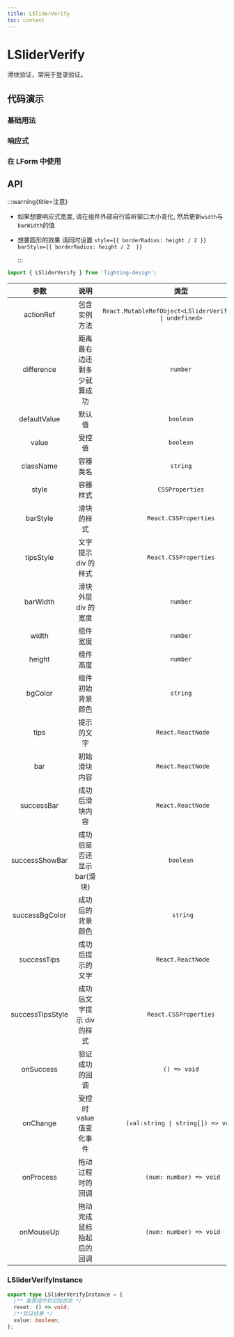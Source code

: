 ```yaml
---
title: LSliderVerify
toc: content
---
```


# LSliderVerify

滑块验证，常用于登录验证。

## 代码演示

### 基础用法

<code src='./demos/Demo1.tsx' ></code>

### 响应式

<code src='./demos/Demo3.tsx' ></code>

### 在 LForm 中使用

<code src='./demos/Demo2.tsx' ></code>

## API

:::warning{title=注意}

- 如果想要响应式宽度, 请在组件外部自行监听窗口大小变化, 然后更新`width`与`barWidth`的值
- 想要圆形的效果 请同时设置 `style={{ borderRadius: height / 2 }}` `barStyle={{ borderRadius: height / 2  }}`

  :::

```ts
import { LSliderVerify } from 'lighting-design';
```

|       参数       |            说明            |                             类型                             |           默认值           |
| :--------------: | :------------------------: | :----------------------------------------------------------: | :------------------------: |
|    actionRef     |        包含实例方法        | `React.MutableRefObject<LSliderVerifyInstance \| undefined>` |            `-`             |
|    difference    | 距离最右边还剩多少就算成功 |                           `number`                           |            `0`             |
|   defaultValue   |           默认值           |                          `boolean`                           |            `-`             |
|      value       |           受控值           |                          `boolean`                           |            `-`             |
|    className     |          容器类名          |                           `string`                           |            `-`             |
|      style       |          容器样式          |                       `CSSProperties`                        |            `-`             |
|     barStyle     |         滑块的样式         |                    `React.CSSProperties`                     |            `-`             |
|    tipsStyle     |    文字提示 div 的样式     |                    `React.CSSProperties`                     |            `-`             |
|     barWidth     |    滑块外层 div 的宽度     |                           `number`                           |            `60`            |
|      width       |          组件宽度          |                           `number`                           |           `400`            |
|      height      |          组件高度          |                           `number`                           |            `32`            |
|     bgColor      |      组件初始背景颜色      |                           `string`                           |         `#F2F3F5`          |
|       tips       |         提示的文字         |                      ` React.ReactNode`                      | `请按住滑块，拖动到最右边` |
|       bar        |        初始滑块内容        |                      ` React.ReactNode`                      | `<DoubleRightOutlined />`  |
|    successBar    |       成功后滑块内容       |                      ` React.ReactNode`                      |    `<CheckOutlined />`     |
|  successShowBar  | 成功后是否还显示 bar(滑块) |                          `boolean`                           |           `true`           |
|  successBgColor  |      成功后的背景颜色      |                          ` string`                           |         `#52c41a`          |
|   successTips    |      成功后提示的文字      |                      ` React.ReactNode`                      |        `验证已通过`        |
| successTipsStyle | 成功后文字提示 div 的样式  |                    `React.CSSProperties`                     |            `-`             |
|    onSuccess     |       验证成功的回调       |                         `() => void`                         |            `- `            |
|     onChange     |  受控时 value 值变化事件   |              `(val:string \| string[]) => void`              |            `- `            |
|    onProcess     |      拖动过程时的回调      |                   ` (num: number) => void`                   |            `- `            |
|    onMouseUp     |  拖动完成鼠标抬起后的回调  |                   ` (num: number) => void`                   |            `- `            |

### LSliderVerifyInstance

```ts
export type LSliderVerifyInstance = {
  /** 重置组件到初始状态 */
  reset: () => void;
  /**验证结果 */
  value: boolean;
};
```
